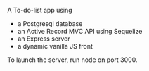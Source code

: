 A To-do-list app using 

- a Postgresql database 
- an Active Record MVC API using Sequelize
- an Express server
- a dynamic vanilla JS front

To launch the server, run node on port 3000.
